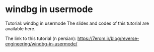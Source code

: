 # windbg in usermode

Tutorial: windbg in usermode
The slides and codes of this tutorial are available here.

The link to this tutorial (n persian):
https://7erom.ir/blog/reverse-engineering/windbg-in-usermode/

